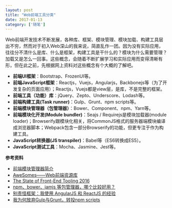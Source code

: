 ```yaml
---
layout: post
title: "Web前端工具分类"
date: 2017-01-13
category: ['随笔']
---
```


Web前端开发技术不断发展，各种库、框架、模块管理、模块加载、构建工具层出不穷，然而对于初入Web深山的我来说，简直乱作一团。因为没有实际应用，往往分不清什么是库、什么是框架，构建工具是干什么的？模块为什么需要管理？加载又是怎么一回事。这些概念，会随着不断扩展学习和实际应用而变得清晰有形，但在此之前，先根据网上资料对这些概念有个大概的了解吧。


* **前端UI框架**：Bootstrap、FrozenUI等。
* **前端JavaScript框架**：Reactjs，Vuejs，Angularjs，Backbonejs等（为了开发复杂的页面应用）；Reactjs，Vuejs都是view层，是库，不是完整的框架。
* **前端工具（功能）库**：jQuery、Zepto、Underscore、Lodash等。
* **前端构建工具(Task runner)**：Gulp、Grunt、npm scripts等。
* **前端模块管理器（包管理器）**：Bower、Component、npm、Yarn等。
* **前端模块化开发(Module bundler)**：Seajs / Requirejs是模块加载器(module loader)；Browserify跟模块化相关，将CommonJS格式的服务器端模块编译成浏览器脚本；Webpack包含一部分Browserify的功能，但更专注于作为构建工具。
* **JavaScript转换器(JS transpiler)**：Babel等（ES6转换成ES5）。
* **JavaScript测试工具**：Mocha、Jasmine、Jest等。

**参考资料**


* [前端模块管理器简介](http://www.ruanyifeng.com/blog/2014/09/package-management.html)
* [AweSomes——Web前端资源库](https://www.awesomes.cn/repos/Applications/Frameworks)
* [The State of Front-End Tooling 2016](https://ashleynolan.co.uk/blog/frontend-tooling-survey-2016-results)
* [npm、bower、jamjs 等包管理器，哪个比较好用？](https://www.zhihu.com/question/24414899)
* [别责怪框架：我使用 AngularJS 和 ReactJS 的经验](http://web.jobbole.com/86284/)
* [我为何放弃Gulp与Grunt，转投npm scripts](http://www.infoq.com/cn/news/2016/02/gulp-grunt-npm-scripts-part1)

